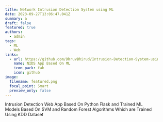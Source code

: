 ```yaml
---
title: Network Intrusion Detection System using ML
date: 2023-09-27T13:06:47.041Z
summary: a
draft: false
featured: true
authors:
  - admin
tags:
  - ML
  - Web
links:
  - url: https://github.com/DhruvBhirud/Intrusion-Detection-System-using-ML
    name: NIDS App Based On ML
    icon_pack: fab
    icon: github
image:
  filename: featured.png
  focal_point: Smart
  preview_only: false
---
```

Intrusion Detection Web App Based On Python Flask and Trained
ML Models Based On SVM and Random Forest Algorithms Which
are Trained Using KDD Dataset